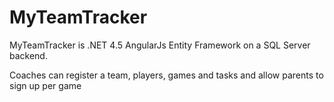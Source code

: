 MyTeamTracker
=============
MyTeamTracker is .NET 4.5 AngularJs Entity Framework on a SQL Server backend.

Coaches can register a team, players, games and tasks and allow parents to sign up per game
